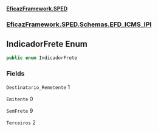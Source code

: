 #### [EficazFramework.SPED](EficazFrameworkSPED.md 'EficazFramework SPED')
### [EficazFramework.SPED.Schemas.EFD_ICMS_IPI](EficazFramework.SPED.Schemas.EFD_ICMS_IPI.md 'EficazFramework.SPED.Schemas.EFD_ICMS_IPI')

## IndicadorFrete Enum

```csharp
public enum IndicadorFrete
```
### Fields

<a name='EficazFramework.SPED.Schemas.EFD_ICMS_IPI.IndicadorFrete.Destinatario_Remetente'></a>

`Destinatario_Remetente` 1

<a name='EficazFramework.SPED.Schemas.EFD_ICMS_IPI.IndicadorFrete.Emitente'></a>

`Emitente` 0

<a name='EficazFramework.SPED.Schemas.EFD_ICMS_IPI.IndicadorFrete.SemFrete'></a>

`SemFrete` 9

<a name='EficazFramework.SPED.Schemas.EFD_ICMS_IPI.IndicadorFrete.Terceiros'></a>

`Terceiros` 2